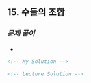 ## 15. 수들의 조합

### _문제 풀이_

-

```html
<!-- My Solution -->
```

```html
<!-- Lecture Solution -->
```
